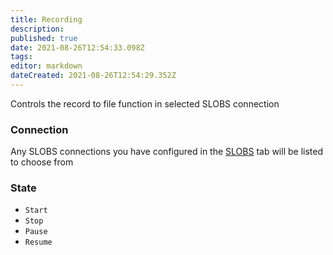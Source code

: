 ```yaml
---
title: Recording
description: 
published: true
date: 2021-08-26T12:54:33.098Z
tags: 
editor: markdown
dateCreated: 2021-08-26T12:54:29.352Z
---
```


Controls the record to file function in selected SLOBS connection

### Connection

Any SLOBS connections you have configured in the [SLOBS](/SLOBS) tab will be listed to choose from

### State

* `Start`
* `Stop`
* `Pause`
* `Resume`